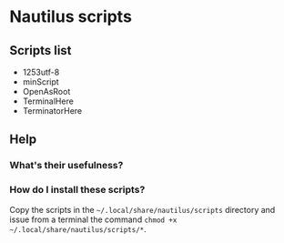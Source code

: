 ﻿# Nautilus scripts

## Scripts list
* 1253utf-8
* minScript
* OpenAsRoot
* TerminalHere
* TerminatorHere

## Help

### What's their usefulness?

### How do I install these scripts?
Copy the scripts in the <code>~/.local/share/nautilus/scripts</code> directory and
issue from a terminal the command <code>chmod +x ~/.local/share/nautilus/scripts/*</code>.
